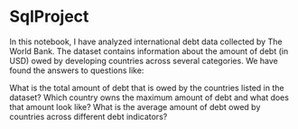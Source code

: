# SqlProject
In this notebook, I have analyzed international debt data collected by The World Bank. The dataset contains information about the amount of debt (in USD) owed by developing countries across several categories. We have found the answers to questions like:

What is the total amount of debt that is owed by the countries listed in the dataset?
Which country owns the maximum amount of debt and what does that amount look like?
What is the average amount of debt owed by countries across different debt indicators?
